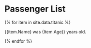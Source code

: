# Passenger List 

{% for item in site.data.titanic %} 

{{item.Name} was {Item.Age}} years old.

{% endfor %}

